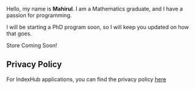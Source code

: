 Hello, my name is **Mahirul**. I am a Mathematics graduate, and I have a passion for programming. 

I will be starting a PhD program soon, so I will keep you updated on how that goes.

Store Coming Soon!

## Privacy Policy
For IndexHub applications, you can find the privacy policy [here](https://mahir-islam.github.io/privacy-policy)
